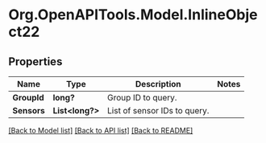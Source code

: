 # Org.OpenAPITools.Model.InlineObject22
## Properties

Name | Type | Description | Notes
------------ | ------------- | ------------- | -------------
**GroupId** | **long?** | Group ID to query. | 
**Sensors** | **List&lt;long?&gt;** | List of sensor IDs to query. | 

[[Back to Model list]](../README.md#documentation-for-models) [[Back to API list]](../README.md#documentation-for-api-endpoints) [[Back to README]](../README.md)

